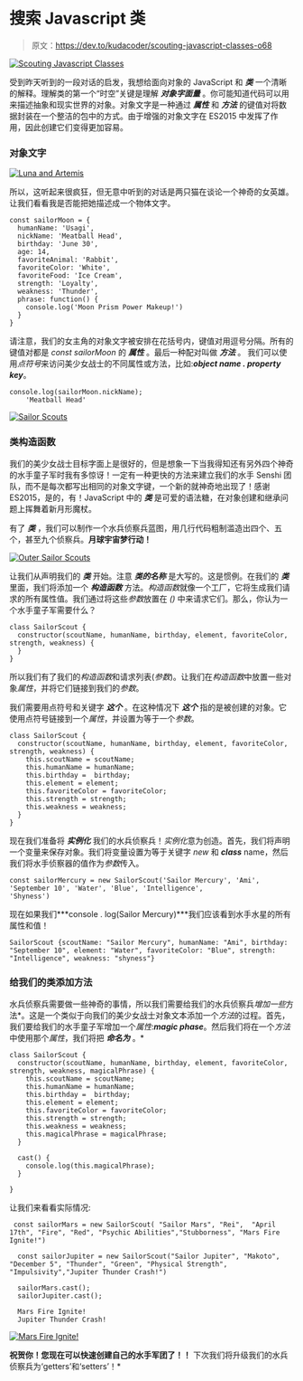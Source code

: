 # 搜索 Javascript 类

> 原文：<https://dev.to/kudacoder/scouting-javascript-classes-o68>

[![Scouting Javascript Classes](img/0a2aa8e7b0e6366bae19622dc0568914.png)](https://res.cloudinary.com/practicaldev/image/fetch/s--dqbO_zmc--/c_limit%2Cf_auto%2Cfl_progressive%2Cq_auto%2Cw_880/https://i.ibb.co/4f12rsK/Scouting-Class.png)

受到昨天听到的一段对话的启发，我想给面向对象的 JavaScript 和 ***类*** 一个清晰的解释。理解类的第一个“时空”关键是理解 ***对象字面量*** 。你可能知道代码可以用来描述抽象和现实世界的对象。对象文字是一种通过 ***属性*** 和 ***方法*** 的键值对将数据封装在一个整洁的包中的方式。由于增强的对象文字在 ES2015 中发挥了作用，因此创建它们变得更加容易。

### 对象文字

[![Luna and Artemis](img/8dc2b0721ffd31b3a7f6efa81024ed62.png)](https://res.cloudinary.com/practicaldev/image/fetch/s--G169vexo--/c_limit%2Cf_auto%2Cfl_progressive%2Cq_auto%2Cw_880/https://i.ibb.co/VSBbrGz/lunaandartemis.jpg%23feature)

所以，这听起来很疯狂，但无意中听到的对话是两只猫在谈论一个神奇的女英雄。让我们看看我是否能把她描述成一个物体文字。

```
const sailorMoon = {
  humanName: 'Usagi',
  nickName: 'Meatball Head',
  birthday: 'June 30',
  age: 14,
  favoriteAnimal: 'Rabbit',
  favoriteColor: 'White',
  favoriteFood: 'Ice Cream',
  strength: 'Loyalty',
  weakness: 'Thunder',
  phrase: function() {
    console.log('Moon Prism Power Makeup!')
  }
} 
```

请注意，我们的女主角的对象文字被安排在花括号内，键值对用逗号分隔。所有的键值对都是 *const sailorMoon* 的 ***属性*** 。最后一种配对叫做 ***方法*** 。
我们可以使用*点符号*来访问美少女战士的不同属性或方法，比如:***object name . property key***。

```
console.log(sailorMoon.nickName);
    'Meatball Head' 
```

[![Sailor Scouts](img/c00dbdc11e623767d452236e5ea8a535.png)](https://res.cloudinary.com/practicaldev/image/fetch/s--lxPnLh7V--/c_limit%2Cf_auto%2Cfl_progressive%2Cq_auto%2Cw_880/https://i.ibb.co/rGYJDQ0/Senshi-Sailor-Moon.jpg%23feature)

### 类构造函数

我们的美少女战士目标字面上是很好的，但是想象一下当我得知还有另外四个神奇的水手童子军时我有多惊讶！一定有一种更快的方法来建立我们的水手 Senshi 团队，而不是每次都写出相同的对象文字键，一个新的就神奇地出现了！感谢 ES2015，是的，有！JavaScript 中的 ***类*** 是可爱的语法糖，在对象创建和继承问题上挥舞着新月形魔杖。

有了 ***类*** ，我们可以制作一个水兵侦察兵蓝图，用几行代码粗制滥造出四个、五个，甚至九个侦察兵。**月球宇宙梦行动！**

[![Outer Sailor Scouts](img/2fa8ec2de9e31b80cae61f6847d16e49.png)](https://res.cloudinary.com/practicaldev/image/fetch/s--gZ30Msuy--/c_limit%2Cf_auto%2Cfl_progressive%2Cq_auto%2Cw_880/https://i.ibb.co/NpWmxV3/Outer-Senshi.jpg%23feature)

让我们从声明我们的 ***类*** 开始。注意 ***类的名称*** 是大写的。这是惯例。在我们的 ***类*** 里面，我们将添加一个 ***构造函数*** 方法。*构造函数*就像一个工厂，它将生成我们请求的所有属性值。我们通过将这些*参数*放置在 *()* 中来请求它们。那么，你认为一个水手童子军需要什么？

```
class SailorScout {
  constructor(scoutName, humanName, birthday, element, favoriteColor, strength, weakness) {
  }
} 
```

所以我们有了我们的*构造函数*和请求列表(*参数*)。让我们在*构造函数*中放置一些对象*属性*，并将它们链接到我们的*参数*。

我们需要用点符号和关键字 ***这个*** 。在这种情况下 ***这个*** 指的是被创建的对象。它使用点符号链接到一个*属性*，并设置为等于一个*参数*。

```
class SailorScout {
  constructor(scoutName, humanName, birthday, element, favoriteColor, strength, weakness) {
    this.scoutName = scoutName;
    this.humanName = humanName;
    this.birthday =  birthday;
    this.element = element;
    this.favoriteColor = favoriteColor;
    this.strength = strength;
    this.weakness = weakness;
  }
} 
```

现在我们准备将 ***实例化*** 我们的水兵侦察兵！*实例化*意为创造。首先，我们将声明一个变量来保存对象。我们将变量设置为等于关键字 *new* 和 ***class*** name，然后我们将水手侦察器的值作为*参数*传入。

```
const sailorMercury = new SailorScout('Sailor Mercury', 'Ami', 'September 10', 'Water', 'Blue', 'Intelligence', 
'Shyness') 
```

现在如果我们***console . log(Sailor Mercury)***我们应该看到水手水星的所有属性和值！

```
SailorScout {scoutName: "Sailor Mercury", humanName: "Ami", birthday: "September 10", element: "Water", favoriteColor: "Blue", strength: "Intelligence", weakness: "shyness"} 
```

### 给我们的类添加方法

水兵侦察兵需要做一些神奇的事情，所以我们需要给我们的水兵侦察兵*增加一些*方法*。这是一个类似于向我们的美少女战士对象文本添加一个*方法*的过程。首先，我们要给我们的水手童子军增加一个*属性*:***magic phase***。然后我们将在一个*方法*中使用那个*属性*，我们将把 ***命名为*** 。*

```
class SailorScout {
  constructor(scoutName, humanName, birthday, element, favoriteColor, strength, weakness, magicalPhrase) {
    this.scoutName = scoutName;
    this.humanName = humanName;
    this.birthday =  birthday;
    this.element = element;
    this.favoriteColor = favoriteColor;
    this.strength = strength;
    this.weakness = weakness;
    this.magicalPhrase = magicalPhrase;
  }

  cast() {
    console.log(this.magicalPhrase);
  }

} 
```

让我们来看看实际情况:

```
 const sailorMars = new SailorScout( "Sailor Mars", "Rei",  "April 17th", "Fire", "Red", "Psychic Abilities","Stubborness", "Mars Fire Ignite!")

  const sailorJupiter = new SailorScout("Sailor Jupiter", "Makoto", "December 5", "Thunder", "Green", "Physical Strength", "Impulsivity","Jupiter Thunder Crash!")

  sailorMars.cast();
  sailorJupiter.cast();

  Mars Fire Ignite!
  Jupiter Thunder Crash! 
```

[![Mars Fire Ignite!](img/b1dff6d9dbddd0920b9a9d9a2d622598.png)](https://res.cloudinary.com/practicaldev/image/fetch/s--xN91QVSQ--/c_limit%2Cf_auto%2Cfl_progressive%2Cq_auto%2Cw_880/https://i.ibb.co/9HFcdvH/sailor-mars-fire.jpg%23feature)

**祝贺你！您现在可以快速创建自己的水手军团了！！**
下次我们将升级我们的水兵侦察兵为‘getters’和‘setters’！*